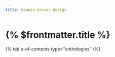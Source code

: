 ```yaml
---
title: Domain-driven design
---
```


# {% $frontmatter.title %}

{% table-of-contents type="anthologies" /%}
